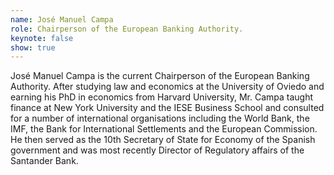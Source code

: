 ```yaml
---
name: José Manuel Campa
role: Chairperson of the European Banking Authority.
keynote: false
show: true
---
```


José Manuel Campa is the current Chairperson of the European Banking Authority.
After studying law and economics at the University of Oviedo and earning his PhD in economics from Harvard University, Mr. Campa taught finance at New York University and the IESE Business School and consulted for a number of international organisations including the World Bank, the IMF, the Bank for International Settlements and the European Commission.
He then served as the 10th Secretary of State for Economy of the Spanish government and was most recently Director of Regulatory affairs of the Santander Bank.